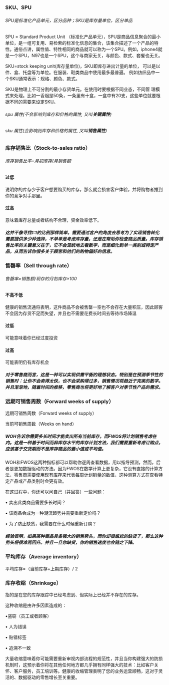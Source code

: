 ### SKU、SPU

###### SPU是标准化产品单元，区分品种；SKU是库存量单位，区分单品

SPU = Standard Product Unit （标准化产品单元），SPU是商品信息聚合的最小单位，是一组可复用、易检索的标准化信息的集合，该集合描述了一个产品的特性。通俗点讲，属性值、特性相同的商品就可以称为一个SPU。例如，iphone4就是一个SPU，N97也是一个SPU，这个与商家无关，与颜色、款式、套餐也无关。

SKU=stock keeping unit(库存量单位)，SKU即库存进出计量的单位， 可以是以件、盒、托盘等为单位。在服装、鞋类商品中使用最多最普遍。 例如纺织品中一个SKU通常表示：规格、颜色、款式。

SKU是物理上不可分割的最小存货单元。在使用时要根据不同业态，不同管 理模式来处理。比如一香烟是50条，一条里有十盒，一盒中有20支，这些单位就要根据不同的需要来设定SKU。



###### spu 属性(不会影响到库存和价格的属性, 又叫**关键属性**) 

###### sku 属性(会影响到库存和价格的属性, 又叫**销售属性**)



### 库存销售比（Stock-to-sales ratio）

###### 库存销售比率=月初库存/月销售额

#### 过低

说明你的库存少于客户想要购买的库存，那么就会损害客户体验，并将购物者推到你的竞争对手那里。

#### 过高

意味着库存总量或者结构不合理，资金效率低下。

##### 这并不像寻找1:1的比例那样简单，需要通过客户的角度去思考为了实现销售转化需要提供多少种选择，不单单是考虑库存量，还是在帮助你检查商品质量。库存销售比率的关键意义在于，它不会笼统地去看数字，而是细化到单一类别或特定产品，从而告诉你很多关于顾客和他们的购物偏好的信息。

### 售罄率（Sell through rate）

###### 售罄率=销售额/现存的月初库存×100

#### 不高不低

健康的销售流通将表明，这件商品不会被售罄一空也不会存在大量积压，因此顾客不会因为存货不足而失望，并且也不需要花费长时间去等待市场降温

#### 过低

可能意味着你已经过度投资

#### 过高

可能表明仍有库存机会

##### 对于零售商而言，这是一种可以实现供需平衡的理想状态。特别是在预测季节性的销售时：让你不会卖得太快，也不会采购得过多，销售情况将趋近于完美的数字。并且渐渐地，随着时间的推移，零售商也将更好地了解客户对季节性产品的需求。

### 远期可销售周数（Forward weeks of supply）

远期可销售周数（Forward weeks of supply）

当前可销售周数（Weeks on hand）

##### WOH告诉你需要多长时间才能卖出所有当前库存，而FWOS将计划销售考虑在内。这是一种基于时间而非库存水平的库存计划方法，我们需要重新考虑订购点，应该基于交货期而不是库存商品的最小值或平均值。

WOH和FWOS这两种指标都可以帮助你逐周查看数据，用以指导预测，然而，后者是更加数据驱动的方法。因为FWOS在数学计算上更复杂，它没有直接的计算方法，零售商需要使用现有库存来代表每周计划销量的数值，这种测算方式在查看特定产品或产品类别时会更有效。

在这过程中，你还可以问自己（并回答）一些问题：

• 卖出此类商品需要多长时间？

• 该商品会成为一种潮流趋势并需要重新定价吗？

• 为了防止缺货，我需要在什么时候重新订购？

##### 经验表明，如果某种商品具备强大的销售势头，而你却很尴尬的缺货了，那么这种势头将很难再回升。并且一旦你缺货，你的销售速度也会随之下降。

### 平均库存（Average inventory）

平均库存=（当前库存+上期库存）/ 2

### 库存收缩（Shrinkage）

指的是在您的库存跟踪中已经考虑到、但实际上已经并不存在的库存。

这种收缩是由许多因素造成的：

•盗窃（员工或者顾客）

• 人为错误

• 贴错标签

• 追溯不一致

大量收缩意味着你可能需要重新审视内部流程的规范性，并且当你构建强大的防损机制时，这预示着你将在其他任何地方都几乎拥有同样强大的技术：比如客户关怀、客户服务，员工培训等。健康的收缩管理表明了您的业务运营顺畅，这对于灵活的、数据驱动的零售增长至关重要。